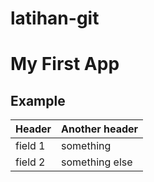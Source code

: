 # latihan-git


# My First App

## Example

| Header| Another header |
|---------|----------------|
| field 1 | something      |
| field 2 | something else |

